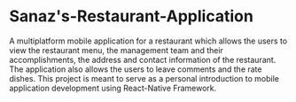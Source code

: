 # Sanaz's-Restaurant-Application
A multiplatform mobile application for a restaurant which allows the users to view the restaurant menu, the management team and their accomplishments, the address and contact information of the restaurant. The application also allows the users to leave comments and the rate dishes.
This project is meant to serve as a personal introduction to mobile application development using React-Native Framework.

